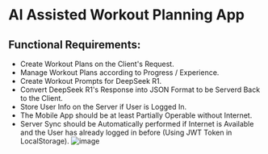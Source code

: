 # AI Assisted Workout Planning App
## Functional Requirements:
- Create Workout Plans on the Client's Request.
- Manage Workout Plans according to Progress / Experience.
- Create Workout Prompts for DeepSeek R1.
- Convert DeepSeek R1's Response into JSON Format to be Serverd Back to the Client.
- Store User Info on the Server if User is Logged In.
- The Mobile App should be at least Partially Operable without Internet.
- Server Sync should be Automatically performed if Internet is Available and the User has already logged in before (Using JWT Token in LocalStorage).
![image](https://github.com/user-attachments/assets/e44ecb43-8e41-4388-a22d-31ff04def48a)
